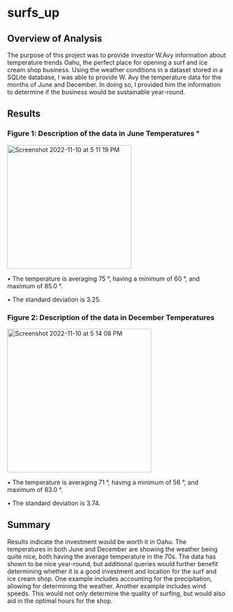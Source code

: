 # surfs_up

## Overview of Analysis
The purpose of this project was to provide investor W.Avy information about temperature trends Oahu, the perfect place for opening a surf and ice cream shop business. Using the weather conditions in a dataset stored in a SQLite database, I was able to provide W. Avy the temperature data for the months of June and December. In doing so, I provided him the information to determine if the business would be sustainable year-round.

## Results
### Figure 1: Description of the data in June Temperatures °
<img width="285" alt="Screenshot 2022-11-10 at 5 11 19 PM" src="https://user-images.githubusercontent.com/110318652/201227792-3302726b-3731-4ebd-88c1-72a52ed40dbe.png">

  •	The temperature is averaging 75 °, having a minimum of 60 °, and maximum of 85.0 °.
    
  •	The standard deviation is 3.25.



### Figure 2: Description of the data in December Temperatures
<img width="331" alt="Screenshot 2022-11-10 at 5 14 08 PM" src="https://user-images.githubusercontent.com/110318652/201227790-e4960ea2-985a-446d-afa0-c98580ec7594.png">

  •	The temperature is averaging 71 °, having a minimum of 56 °, and maximum of 83.0 °.
    
  •	The standard deviation is 3.74.


## Summary
Results indicate the investment would be worth it in Oahu. The temperatures in both June and December are showing the weather being quite nice, both having the average temperature in the 70s. The data has shown to be nice year-round, but additional queries would further benefit determining whether it is a good investment and location for the surf and ice cream shop. One example includes accounting for the precipitation, allowing for determining the weather. Another example includes wind speeds. This would not only determine the quality of surfing, but would also aid in the optimal hours for the shop.
